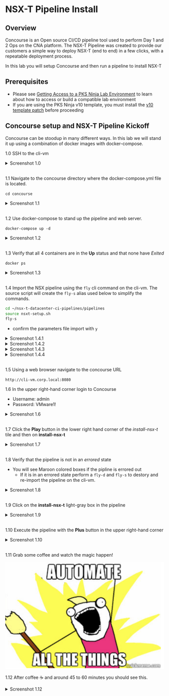 # NSX-T Pipeline Install

## Overview

Concourse is an Open source CI/CD pipeline tool used to perform Day 1 and 2 Ops on the CNA platform.
The NSX-T Pipeline was created to provide our customers a simple way to deploy NSX-T (end to end) in a few clicks, with a repeatable deployment process.

In this lab you will setup Concourse and then run a pipeline to install NSX-T

## Prerequisites

- Please see [Getting Access to a PKS Ninja Lab Environment](https://github.com/CNA-Tech/PKS-Ninja/tree/master/Courses/GetLabAccess-LA8528) to learn about how to access or build a compatible lab environment
- If you are using the PKS Ninja v10 template, you must install the [v10 template patch](https://github.com/CNA-Tech/PKS-Ninja/blob/master/Labrary/Microlabs/NinjaLabPrepScript-CI4231.md) before proceeding

## Concourse setup and NSX-T Pipeline Kickoff

Concourse can be stoodup in many different ways. In this lab we will stand it up using a combination of docker images with docker-compose.

1.0 SSH to the cli-vm

<details><summary>Screenshot 1.0</summary>
<img src="Images/ssh-cli-vm.png">
</details>
<br>

1.1 Navigate to the concourse directory where the docker-compose.yml file is located.

`cd concourse`

<details><summary>Screenshot 1.1</summary>
<img src="Images/concourse-dir.png">
</details>
<br>

1.2 Use docker-compose to stand up the pipeline and web server.

`docker-compose up -d`

<details><summary>Screenshot 1.2</summary>
<img src="Images/docker-compose-up.png">
</details>
<br>

1.3 Verify that all 4 containers are in the **Up** status and that none have *Exited*

`docker ps`

<details><summary>Screenshot 1.3</summary>
<img src="Images/docker-ps.png">
</details>
<br>

1.4 Import the NSX pipeline using the `fly` cli command on the cli-vm.  The source script will create the `fly-s` alias used below to simplify the commands.

```bash
cd ~/nsx-t-datacenter-ci-pipelines/pipelines
source nsxt-setup.sh
fly-s
```

- confirm the parameters file import with `y`

<details><summary>Screenshot 1.4.1</summary>
<img src="Images/nsx-pipeline-dir.png">
</details>

<details><summary>Screenshot 1.4.2</summary>
<img src="Images/source-nsxt-setup.png">
</details>

<details><summary>Screenshot 1.4.3</summary>
<img src="Images/pipeline-import.png">
</details>

<details><summary>Screenshot 1.4.4</summary>
<img src="Images/confirm-import.png">
</details>
<br>

1.5 Using a web browser navigate to the concourse URL

`http://cli-vm.corp.local:8080`


1.6 In the upper right-hand corner login to Concourse

- Username: admin
- Password: VMware1!

<details><summary>Screenshot 1.6</summary>
<img src="Images/concourse-login.png">
</details>
<br>

1.7 Click the **Play** button in the lower right hand corner of the *install-nsx-t* tile and then on **install-nsx-t**

<details><summary>Screenshot 1.7</summary>
<img src="Images/pipeline-ui.png">
</details>
<br>

1.8 Verify that the pipeline is not in an *errored* state

- You will see Maroon colored boxes if the pipline is errored out
  - If it is in an errored state perform a `fly-d` and `fly-s` to destory and re-import the pipeline on the cli-vm.

<details><summary>Screenshot 1.8</summary>
<img src="Images/pipeline-started.png">
</details>
<br>

1.9 Click on the **install-nsx-t** light-gray box in the pipeline

<details><summary>Screenshot 1.9</summary>
<img src="Images/install-nsx-t.png">
</details>
<br>

1.10 Execute the pipeline with the **Plus** button in the upper right-hand corner

<details><summary>Screenshot 1.10</summary>
<img src="Images/install-nsx-t-plus.png">
</details>
<br>

1.11 Grab some coffee and watch the magic happen!

<img src="Images/automate-all-things.png">
<br>

1.12 After coffee :coffee: and around 45 to 60 minutes you should see this.

<details><summary>Screenshot 1.12</summary>
<img src="Images/pipeline-complete.png">
</details>
